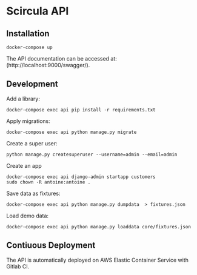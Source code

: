# Scircula API

## Installation
```
docker-compose up
```

The API documentation can be accessed at: (http://localhost:9000/swagger/).

## Development

Add a library:
```
docker-compose exec api pip install -r requirements.txt
```
Apply migrations:
```
docker-compose exec api python manage.py migrate
```
Create a super user:
```
python manage.py createsuperuser --username=admin --email=admin
```
Create an app 
```
docker-compose exec api django-admin startapp customers
sudo chown -R antoine:antoine .
```
Save data as fixtures:
```
docker-compose exec api python manage.py dumpdata  > fixtures.json
```

Load demo data:
```
docker-compose exec api python manage.py loaddata core/fixtures.json
```

## Contiuous Deployment

The API is automatically deployed on AWS Elastic Container Service with Gitlab CI.
